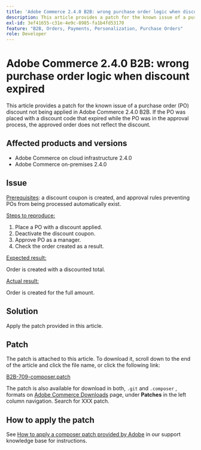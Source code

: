 ```yaml
---
title: 'Adobe Commerce 2.4.0 B2B: wrong purchase order logic when discount expired'
description: This article provides a patch for the known issue of a purchase order (PO) discount not being applied in Adobe Commerce 2.4.0 B2B. If the PO was placed with a discount code that expired while the PO was in the approval process, the approved order does not reflect the discount.
exl-id: 3ef41655-c31e-4e9c-8985-fa1b4fd53170
feature: "B2B, Orders, Payments, Personalization, Purchase Orders"
role: Developer
---
```

# Adobe Commerce 2.4.0 B2B: wrong purchase order logic when discount expired

This article provides a patch for the known issue of a purchase order (PO) discount not being applied in Adobe Commerce 2.4.0 B2B. If the PO was placed with a discount code that expired while the PO was in the approval process, the approved order does not reflect the discount.

## Affected products and versions

* Adobe Commerce on cloud infrastructure 2.4.0
* Adobe Commerce on-premises 2.4.0

## Issue

 <u>Prerequisites</u>: a discount coupon is created, and approval rules preventing POs from being processed automatically exist.

<u>Steps to reproduce:</u>

1. Place a PO with a discount applied.
1. Deactivate the discount coupon.
1. Approve PO as a manager.
1. Check the order created as a result.

 <u>Expected result:</u>

Order is created with a discounted total.

 <u>Actual result:</u>

Order is created for the full amount.

## Solution

Apply the patch provided in this article.

## Patch

The patch is attached to this article. To download it, scroll down to the end of the article and click the file name, or click the following link:

 [B2B-709-composer.patch](assets/B2B-709-composer.patch.zip)

The patch is also available for download in both, `.git` and `.composer` , formats on [Adobe Commerce Downloads](https://magento.com/tech-resources/download) page, under **Patches** in the left column navigation. Search for XXX patch.

## How to apply the patch

See [How to apply a composer patch provided by Adobe](/help/how-to/general/how-to-apply-a-composer-patch-provided-by-magento.md) in our support knowledge base for instructions.
